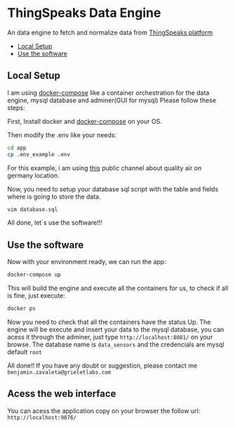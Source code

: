 # ThingSpeaks Data Engine

An data engine to fetch and normalize data from [ThingSpeaks platform](https://thingspeak.com/) 

- [Local Setup](#local-setup)
- [Use the software](#Use-the-software)

## Local Setup
I am using [docker-compose](https://docs.docker.com/compose/) like a container orchestration for the data engine, mysql database and adminer(GUI for mysql) Please follow these steps:

First, Install docker and [docker-compose](https://docs.docker.com/compose/install/)  on your OS.

Then modify the .env like your needs:
```bash
cd app
cp .env_example .env
```

For this example, i am using [this](https://thingspeak.com/channels/1350261) public channel about quality air on germany location.

Now, you need to setup your database sql script with the table and fields where is going to store the data.

```bash
vim database.sql
```

All done, let´s use the software!!!

## Use the software

Now with your environment ready, we can run the app:

```bash
docker-compose up
```
This will build the engine and execute all the containers for us, to check if all is fine, just execute:

```bash
docker ps
```
Now you need to check that all the containers have the status Up. The engine will be execute and insert your data to the mysql database, you can acess it through the adminer, just type `http://localhost:8081/` on your browse. The database name is `data_sensors` and the credencials are mysql default `root`

All done!!
If you have any doubt or suggestion, please contact me `benjamin.zavaleta@grieletlabs.com`





## Acess the web interface

You can acess the application copy on your browser the follow url: `http://localhost:9876/`
